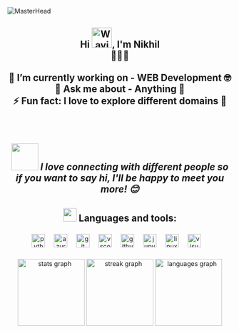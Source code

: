 ![MasterHead](https://user-images.githubusercontent.com/74038190/241765440-80728820-e06b-4f96-9c9e-9df46f0cc0a5.gif)
<h2 align="left"><h2 align="center">Hi <img src="https://raw.githubusercontent.com/nixin72/nixin72/master/wave.gif" alt="Waving hand animated gif"height="45" width="45" />, I'm Nikhil <br> 👨‍🎓🏫<br><br>🔭 I’m currently working on - WEB Development 🤓<br>💬 Ask me about - Anything 🤫<br>⚡ Fun fact: I love to explore different domains 🫡<br><br><!--[<img align="left" alt="codeSTACKr.com" width="22px" src="https://raw.githubusercontent.com/iconic/open-iconic/master/svg/globe.svg" />][website]<br>[<img align="left" alt="codeSTACKr | YouTube" width="22px" src="https://cdn.jsdelivr.net/npm/simple-icons@v3/icons/youtube.svg" />][youtube]--><br><br><img src="https://media.giphy.com/media/LnQjpWaON8nhr21vNW/giphy.gif" width="60"> <em><b>I love connecting with different people so if you want to say hi, I'll be happy to meet you more!</b> 😊</em></h2></h2>

###

<h2 align="center" ><img src="https://media.giphy.com/media/UvPvsX9oMlMWs/giphy.gif" height="30px"> Languages and tools:</h2>

###

<div align="center">
  <img src="https://cdn.jsdelivr.net/gh/devicons/devicon/icons/python/python-original.svg" height="30" alt="python logo"  />
  <img width="12" />
  <img src="https://cdn.jsdelivr.net/gh/devicons/devicon/icons/azure/azure-original.svg" height="30" alt="azure logo"  />
  <img width="12" />
  <img src="https://cdn.jsdelivr.net/gh/devicons/devicon/icons/git/git-original.svg" height="30" alt="git logo"  />
  <img width="12" />
  <img src="https://cdn.jsdelivr.net/gh/devicons/devicon/icons/vscode/vscode-original.svg" height="30" alt="vscode logo"  />
  <img width="12" />
  <img src="https://cdn.jsdelivr.net/gh/devicons/devicon/icons/github/github-original.svg" height="30" alt="github logo"  />
  <img width="12" />
  <img src="https://cdn.jsdelivr.net/gh/devicons/devicon/icons/jupyter/jupyter-original.svg" height="30" alt="jupyter logo"  />
  <img width="12" />
  <img src="https://cdn.jsdelivr.net/gh/devicons/devicon/icons/linux/linux-original.svg" height="30" alt="linux logo"  />
  <img width="12" />
  <img src="https://cdn.jsdelivr.net/gh/devicons/devicon/icons/visualstudio/visualstudio-plain.svg" height="30" alt="visualstudio logo"  />
  <img width="12" />

###

<div align="center">
  <img src="https://github-readme-stats.vercel.app/api?username=localghost09&theme=synthwave&show_icons=true&hide_border=false&count_private=true"  height="150" alt="stats graph" />
  <img src="https://github-readme-streak-stats.herokuapp.com/?user=localghost09&theme=synthwave&hide_border=false"  height="150" alt="streak graph" />
  <img src="https://github-readme-stats.vercel.app/api/top-langs/?username=localghost09&theme=synthwave&show_icons=true&hide_border=false&layout=compact" alt="languages graph" height="150" />
  </div>
  
###
